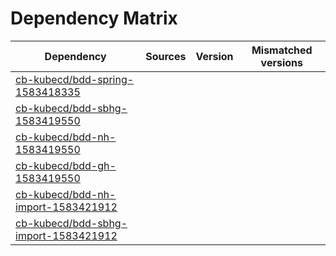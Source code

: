 # Dependency Matrix

Dependency | Sources | Version | Mismatched versions
---------- | ------- | ------- | -------------------
[cb-kubecd/bdd-spring-1583418335](https://github.com/cb-kubecd/bdd-spring-1583418335.git) |  | []() | 
[cb-kubecd/bdd-sbhg-1583419550](https://github.com/cb-kubecd/bdd-sbhg-1583419550.git) |  | []() | 
[cb-kubecd/bdd-nh-1583419550](https://github.com/cb-kubecd/bdd-nh-1583419550.git) |  | []() | 
[cb-kubecd/bdd-gh-1583419550](https://github.com/cb-kubecd/bdd-gh-1583419550.git) |  | []() | 
[cb-kubecd/bdd-nh-import-1583421912](https://github.com/cb-kubecd/bdd-nh-import-1583421912.git) |  | []() | 
[cb-kubecd/bdd-sbhg-import-1583421912](https://github.com/cb-kubecd/bdd-sbhg-import-1583421912.git) |  | []() | 

